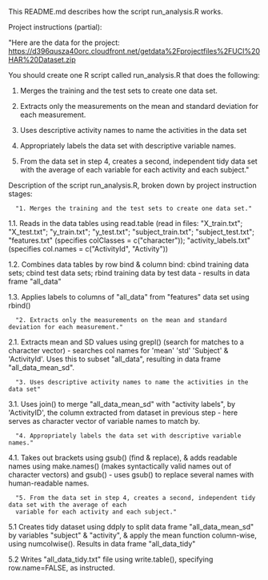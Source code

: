 This README.md describes how the script run_analysis.R works.

Project instructions (partial):

"Here are the data for the project: 
https://d396qusza40orc.cloudfront.net/getdata%2Fprojectfiles%2FUCI%20HAR%20Dataset.zip 

You should create one R script called run_analysis.R that does the following:

1. Merges the training and the test sets to create one data set.

2. Extracts only the measurements on the mean and standard deviation for each measurement. 

3. Uses descriptive activity names to name the activities in the data set

4. Appropriately labels the data set with descriptive variable names. 

5. From the data set in step 4, creates a second, independent tidy data set with the average of each variable for each activity and each subject."


Description of the script run_analysis.R, broken down by project instruction stages:

      "1. Merges the training and the test sets to create one data set."

1.1. Reads in the data tables using read.table (read in files: "X_train.txt"; "X_test.txt"; "y_train.txt"; "y_test.txt"; "subject_train.txt"; "subject_test.txt"; "features.txt" (specifies colClasses = c("character")); "activity_labels.txt" (specifies col.names = c("ActivityId", "Activity"))

1.2. Combines data tables by row bind & column bind: cbind training data sets; cbind test data sets; rbind training data by test data - results in data frame "all_data"

1.3. Applies labels to columns of "all_data" from "features" data set using rbind()

      "2. Extracts only the measurements on the mean and standard deviation for each measurement."

2.1. Extracts mean and SD values using grepl() (search for matches to a character vector) - searches col names for 'mean' 'std' 'Subject' & 'ActivityId'. Uses this to subset "all_data", resulting in data frame "all_data_mean_sd".

      "3. Uses descriptive activity names to name the activities in the data set"

3.1. Uses join() to merge "all_data_mean_sd" with "activity labels", by 'ActivityID', the column extracted from dataset in previous step - here serves as character vector of variable names to match by.

      "4. Appropriately labels the data set with descriptive variable names."

4.1. Takes out brackets using gsub() (find & replace), & adds readable names using make.names() (makes syntactically valid names out of character vectors) and gsub() - uses gsub() to replace several names with human-readable names.

      "5. From the data set in step 4, creates a second, independent tidy data set with the average of each 
      variable for each activity and each subject."

5.1 Creates tidy dataset using ddply to split data frame "all_data_mean_sd" by variables "subject" & "activity", & apply the mean function column-wise, using numcolwise(). Results in data frame "all_data_tidy"

5.2 Writes "all_data_tidy.txt" file using write.table(), specifying row.name=FALSE, as instructed.
